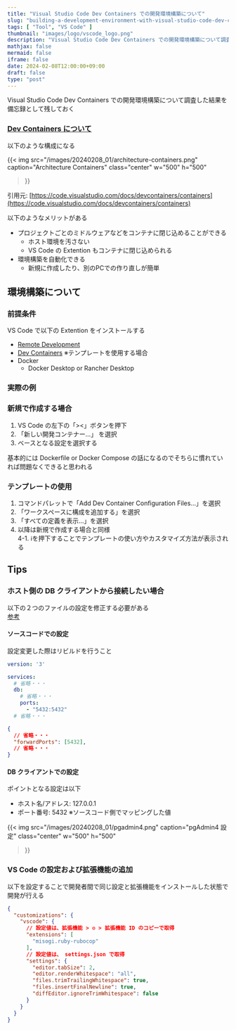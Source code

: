 ```yaml
---
title: "Visual Studio Code Dev Containers での開発環境構築について"
slug: "building-a-development-environment-with-visual-studio-code-dev-containers"
tags: [ "Tool", "VS Code" ]
thumbnail: "images/logo/vscode_logo.png"
description: "Visual Studio Code Dev Containers での開発環境構築について調査した結果を備忘録として残しておく"
mathjax: false
mermaid: false
iframe: false
date: 2024-02-08T12:00:00+09:00
draft: false
type: "post"
---
```


Visual Studio Code Dev Containers での開発環境構築について調査した結果を備忘録として残しておく

### [Dev Containers について](https://code.visualstudio.com/docs/devcontainers/containers)

以下のような構成になる

{{<
  img
    src="/images/20240208_01/architecture-containers.png"
    caption="Architecture Containers"
    class="center"
    w="500"
    h="500"
>}}

引用元: [https://code.visualstudio.com/docs/devcontainers/containers](https://code.visualstudio.com/docs/devcontainers/containers)

以下のようなメリットがある

* プロジェクトごとのミドルウェアなどをコンテナに閉じ込めることができる
  * ホスト環境を汚さない
  * VS Code の Extention もコンテナに閉じ込められる
* 環境構築を自動化できる
  * 新規に作成したり、別のPCでの作り直しが簡単

## 環境構築について

### 前提条件

VS Code で以下の Extention をインストールする

* [Remote Development](https://marketplace.visualstudio.com/items?itemName=ms-vscode-remote.vscode-remote-extensionpack)
* [Dev Containers](https://code.visualstudio.com/docs/devcontainers/containers) ※テンプレートを使用する場合
* Docker
  * Docker Desktop or Rancher Desktop

### 実際の例

### 新規で作成する場合

1. VS Code の左下の「><」ボタンを押下
2. 「新しい開発コンテナー...」 を選択
3. ベースとなる設定を選択する

基本的には Dockerfile or Docker Compose の話になるのでそちらに慣れていれば問題なくできると思われる

### テンプレートの使用

1. コマンドパレットで「Add Dev Container Configuration Files...」を選択
2. 「ワークスペースに構成を追加する」を選択
3. 「すべての定義を表示...」を選択
4. 以降は新規で作成する場合と同様  
  4-1. ℹ️を押下することでテンプレートの使い方やカスタマイズ方法が表示される

## Tips

### ホスト側の DB クライアントから接続したい場合

以下の２つのファイルの設定を修正する必要がある  
[参考](https://code.visualstudio.com/docs/devcontainers/containers#_always-forwarding-a-port)

#### ソースコードでの設定

設定変更した際はリビルドを行うこと

```yml:.devcontainer/docker-compose.yml
version: '3'

services:
  # 省略・・・
  db:
    # 省略・・・
    ports:
      - "5432:5432"
  # 省略・・・
```

```json:.devcontainer/devcontainer.json
{
  // 省略・・・
  "forwardPorts": [5432],
  // 省略・・・
}
```

#### DB クライアントでの設定

ポイントとなる設定は以下

* ホスト名/アドレス: 127.0.0.1
* ポート番号: 5432 ※ソースコード側でマッピングした値

{{<
  img
    src="/images/20240208_01/pgadmin4.png"
    caption="pgAdmin4 設定"
    class="center"
    w="500"
    h="500"
>}}

### VS Code の設定および拡張機能の追加

以下を設定することで開発者間で同じ設定と拡張機能をインストールした状態で開発が行える

```json:.devcontainer/devcontainer.json
{
  "customizations": {
    "vscode": {
      // 設定値は、拡張機能 > ⚙️ > 拡張機能 ID のコピーで取得
      "extensions": [
        "misogi.ruby-rubocop"
      ],
      // 設定値は、 settings.json で取得
      "settings": {
        "editor.tabSize": 2,
        "editor.renderWhitespace": "all",
        "files.trimTrailingWhitespace": true,
        "files.insertFinalNewline": true,
        "diffEditor.ignoreTrimWhitespace": false
      }
    }
  }
}
```
